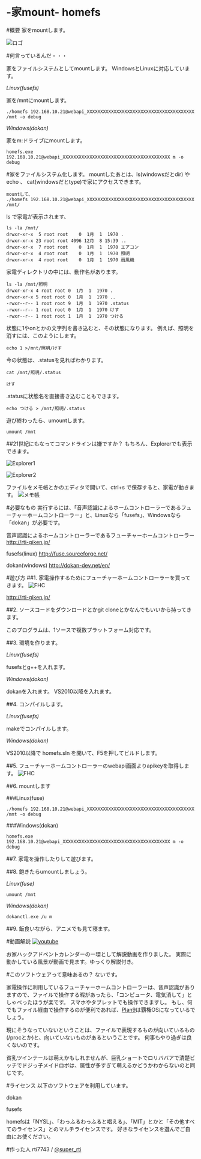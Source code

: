 -家mount- homefs
=============================

#概要
家をmountします。

![ロゴ](https://raw.githubusercontent.com/rti7743/homefs/master/docimage/icon.jpg)







#何言っているんだ・・・

家をファイルシステムとしてmountします。
WindowsとLinuxに対応しています。


*Linux(fusefs)*

家を/mntにmountします。
```
./homefs 192.168.10.21@webapi_XXXXXXXXXXXXXXXXXXXXXXXXXXXXXXXXXXXXXXXX /mnt -o debug
```


*Windows(dokan)*

家をm:ドライブにmountします。
```
homefs.exe 192.168.10.21@webapi_XXXXXXXXXXXXXXXXXXXXXXXXXXXXXXXXXXXXXXXX m -o debug
```


#家をファイルシステム化します。
mountしたあとは、ls(windowsだとdir) や echo 、 cat(windowsだとtype)で家にアクセスできます。


```
mountして、
./homefs 192.168.10.21@webapi_XXXXXXXXXXXXXXXXXXXXXXXXXXXXXXXXXXXXXXXX /mnt/
```


ls で家電が表示されます、
```
ls -la /mnt/
drwxr-xr-x  5 root root    0  1月  1  1970 .
drwxr-xr-x 23 root root 4096 12月  8 15:39 ..
drwxr-xr-x  7 root root    0  1月  1  1970 エアコン
drwxr-xr-x  4 root root    0  1月  1  1970 照明
drwxr-xr-x  4 root root    0  1月  1  1970 扇風機
```


家電ディレクトリの中には、動作名があります。
```
ls -la /mnt/照明
drwxr-xr-x 4 root root 0  1月  1  1970 .
drwxr-xr-x 5 root root 0  1月  1  1970 ..
-rwxr--r-- 1 root root 9  1月  1  1970 .status
-rwxr--r-- 1 root root 0  1月  1  1970 けす
-rwxr--r-- 1 root root 1  1月  1  1970 つける
```


状態に1やonとかの文字列を書き込むと、その状態になります。
例えば、照明を消すには、このようにします。
```
echo 1 >/mnt/照明/けす
```


今の状態は、.statusを見ればわかります。
```
cat /mnt/照明/.status

けす
```


.statusに状態名を直接書き込むこともできます。
```
echo つける > /mnt/照明/.status
```


遊び終わったら、umountします。
```
umount /mnt
```


##21世紀にもなってコマンドラインは嫌ですか？
もちろん、Explorerでも表示できます。

![Explorer1](https://raw.githubusercontent.com/rti7743/homefs/master/docimage/w2.jpg)

![Explorer2](https://raw.githubusercontent.com/rti7743/homefs/master/docimage/w3.jpg)


ファイルをメモ帳とかのエディタで開いて、ctrl+s で保存すると、家電が動きます。
![メモ帳](https://raw.githubusercontent.com/rti7743/homefs/master/docimage/w4.jpg)



#必要なもの
実行するには、「音声認識によるホームコントローラーであるフューチャーホームコントローラー」と、Linuxなら「fusefs」、Windowsなら「dokan」が必要です。


音声認識によるホームコントローラーであるフューチャーホームコントローラー
http://rti-giken.jp/


fusefs(linux)
http://fuse.sourceforge.net/


dokan(windows)
http://dokan-dev.net/en/



#遊び方
##1.
家電操作するためにフューチャーホームコントローラーを買ってきます。
![FHC](https://raw.githubusercontent.com/rti7743/homefs/master/docimage/fhc.jpg)

http://rti-giken.jp/


##2.
ソースコードをダウンロードとかgit cloneとかなんでもいいから持ってきます。

このプログラムは、1ソースで複数プラットフォーム対応です。


##3.
環境を作ります。

*Linux(fusefs)*

fusefsとg++を入れます。


*Windows(dokan)*

dokanを入れます。
VS2010以降を入れます。


##4.
コンパイルします。

*Linux(fusefs)*

makeでコンパイルします。


*Windows(dokan)*

VS2010以降で homefs.sln を開いて、F5を押してビルドします。


##5.
フューチャーホームコントローラーのwebapi画面よりapikeyを取得します。
![FHC](https://raw.githubusercontent.com/rti7743/homefs/master/docimage/f1.jpg)


##6.
mountします

###Linux(fuse)
```
./homefs 192.168.10.21@webapi_XXXXXXXXXXXXXXXXXXXXXXXXXXXXXXXXXXXXXXXX /mnt -o debug
```


###Windows(dokan)
```
homefs.exe 192.168.10.21@webapi_XXXXXXXXXXXXXXXXXXXXXXXXXXXXXXXXXXXXXXXX m -o debug
```



##7.
家電を操作したりして遊びます。



##8.
飽きたらumountしましょう。

*Linux(fuse)*
```
umount /mnt
```


*Windows(dokan)*
```
dokanctl.exe /u m
```


##9.
飯食いながら、アニメでも見て寝ます。



#動画解説
[![youtube](https://raw.githubusercontent.com/rti7743/homefs/master/docimage/youtube.jpg)](https://www.youtube.com/watch?v=2fp5PljUd90)

お家ハックアドベントカレンダーの一環として解説動画を作りました。
実際に動かしている風景が動画で見ます。ゆっくり解説付き。



#このソフトウェアって意味あるの？
ないです。

家電操作に利用しているフューチャーホームコントローラーは、音声認識がありますので、ファイルで操作する暇があったら、「コンピュータ、電気消して」としゃべったほうが楽です。
スマホやタブレットでも操作できますし。
もし、何でもファイル経由で操作するのが便利であれば、[Plan9](http://ja.wikipedia.org/wiki/Plan_9)は覇権OSになっているでしょう。

現にそうなっていないということは、ファイルで表現するものが向いているもの(/procとか)と、向いていないものがあるということです。
何事もやり過ぎは良くないのです。

貧乳ツインテールは萌えかもしれませんが、巨乳ショートでロリババアで清楚ビッチでドジっ子メイドロボは、属性が多すぎて萌えるかどうかわからないのと同じです。



#ライセンス
以下のソフトウェアを利用しています。

dokan

fusefs


homefsは「NYSL」、「わっふるわっふると唱える」、「MIT」とかと「その他すべてのライセンス」とのマルチライセンスです。
好きなライセンスを選んでご自由にお使ください。


#作った人
rti7743  / [@super_rti](https://twitter.com/super_rti)

